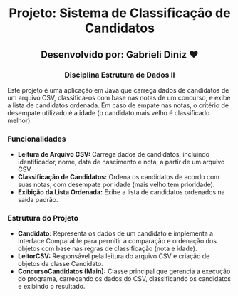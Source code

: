 <h1 align="center">Projeto: Sistema de Classificação de Candidatos</h1>
<h2 align="center">Desenvolvido por: Gabrieli Diniz &hearts;</h2>
<h3 align="center">Disciplina Estrutura de Dados II</h3>


Este projeto é uma aplicação em Java que carrega dados de candidatos de um arquivo CSV, classifica-os com base nas notas de um concurso, e exibe a lista de candidatos ordenada. Em caso de empate nas notas, o critério de desempate utilizado é a idade (o candidato mais velho é classificado melhor).

<h3> Funcionalidades </h3>

* **Leitura de Arquivo CSV:** Carrega dados de candidatos, incluindo identificador, nome, data de nascimento e nota, a partir de um arquivo CSV.
* **Classificação de Candidatos:** Ordena os candidatos de acordo com suas notas, com desempate por idade (mais velho tem prioridade).
* **Exibição da Lista Ordenada:** Exibe a lista de candidatos ordenados na saída padrão.

<h3> Estrutura do Projeto </h3>

* **Candidato:** Representa os dados de um candidato e implementa a interface Comparable para permitir a comparação e ordenação dos objetos com base nas regras de classificação (nota e idade).
* **LeitorCSV:** Responsável pela leitura do arquivo CSV e criação de objetos da classe Candidato.
* **ConcursoCandidatos (Main):** Classe principal que gerencia a execução do programa, carregando os dados do CSV, classificando os candidatos e exibindo o resultado.
